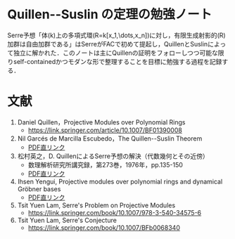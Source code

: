 # Quillen--Suslin の定理の勉強ノート
Serre予想「体\(k\)上の多項式環\(R=k[x_1,\dots,x_n]\)に対し，有限生成射影的\(R\)加群は自由加群である」はSerreがFACで初めて提起し，QuillenとSuslinによって独立に解かれた．このノートは主にQuillenの証明をフォローしつつ可能な限りself-containedかつモダンな形で整理することを目標に勉強する過程を記録する．


# 文献
1. Daniel Quillen，Projective Modules over Polynomial Rings
   - https://link.springer.com/article/10.1007/BF01390008
2. Nil Garcés de Marcilla Escubedo，The Quillen--Suslin Theorem
   - [PDF直リンク](https://diposit.ub.edu/dspace/bitstream/2445/125803/2/memoria.pdf)
3. 松村英之，D. QuillenによるSerre予想の解決（代数幾何とその近傍）
   - 数理解析研究所講究録，第273巻，1976年，pp.135-150
   - [PDF直リンク](https://www.kurims.kyoto-u.ac.jp/~kyodo/kokyuroku/contents/pdf/0273-10.pdf)
4. Ihsen Yengui, Projective modules over polynomial rings and dynamical Gröbner bases
   - [PDF直リンク](https://mapcommunity.github.io/ictp/lectures_files/Yengui_L.pdf)
5. Tsit Yuen Lam, Serre's Problem on Projective Modules
   - https://link.springer.com/book/10.1007/978-3-540-34575-6
6. Tsit Yuen Lam, Serre's Conjecture
   - https://link.springer.com/book/10.1007/BFb0068340
